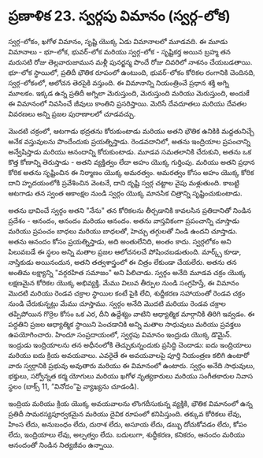 # ప్రణాళిక 23. స్వర్గపు విమానం (స్వర్గ-లోక)

స్వర్గ-లోకం, ఖగోళ విమానం, సృష్టి యొక్క ఏడు విమానాలలో మూడవది. ఈ మూడు విమానాలు - భూ-లోక, భువర్-లోక మరియు స్వర్గ-లోక - సృష్టికర్త అయిన బ్రహ్మ తన మరుసటి రోజు తెల్లవారుజామున మళ్లీ పునర్జన్మ పొందే రోజు చివరిలో నాశనం చేయబడతాయి. భూ-లోక స్థాయిలో, ప్రతిదీ భౌతిక రూపంలో ఉంటుంది, భువర్-లోకం కోరికల రంగానికి చెందినది, స్వర్గ-లోకంలో, ఆలోచన తెరపైకి వస్తుంది. ఈ విమానాన్ని నియంత్రించే ప్రధాన శక్తి అగ్ని మూలకం. ఇక్కడ ఉన్న ప్రతిదీ అగ్నిలా మెరుస్తుంది, మెరుస్తుంది మరియు మెరుస్తుంది, అందుకే ఈ విమానంలో నివసించే జీవులు కాంతిని ప్రసరిస్తాయి. మెరిసే దేవదూతలు మరియు దేవతల వివరణలు అన్ని ప్రజల పురాణాలలో చూడవచ్చు.

మొదటి చక్రంలో, ఆటగాడు భద్రతను కోరుకుంటాడు మరియు అతని భౌతిక ఉనికికి మద్దతునిచ్చే అనేక వస్తువులను పొందేందుకు ప్రయత్నిస్తాడు. రెండవదానిలో, అతను ఇంద్రియాల ప్రపంచాన్ని అన్వేషిస్తాడు మరియు ఆనందాన్ని కోరుకుంటాడు. మూడవ సమతలానికి చేరుకుని, అతను ఒక కొత్త కోణాన్ని తెరుస్తాడు - అతని వ్యక్తిత్వం లేదా అహం యొక్క గుర్తింపు. మరియు అతని ప్రధాన కోరిక అతను సృష్టించిన ఈ నిర్మాణం యొక్క అమరత్వం. అమరత్వం కోసం అహం యొక్క కోరిక దాని హృదయంలోకి ప్రవేశించిన వెంటనే, దాని దృష్టి స్వర్గ చట్టాల వైపు మళ్లుతుంది. కాబట్టి ఆటగాడు తన స్వంత ఆకాంక్షల నుండి స్వర్గం యొక్క మానసిక చిత్రాన్ని సృష్టించుకుంటాడు.

అతను భావించే స్వర్గం అతని "నేను" తన కోరికలను తీర్చడానికి కావలసిన ప్రతిదానితో నిండిన ప్రదేశం - ఆనందం, ఆనందం మరియు ఆనందం. అతను వాస్తవికంగా ప్రపంచాన్ని చూస్తాడు మరియు ప్రపంచం బాధలు మరియు బాధలతో, హెచ్చు తగ్గులతో నిండి ఉందని చూస్తాడు. అతను ఆనందం కోసం ప్రయత్నిస్తాడు, అది అంతులేనిది, అంతం కాదు. స్వర్గలోకం అని పిలువబడే ఈ స్థలం అన్ని మతాల ప్రజల ఆలోచనలచే పోషించబడుతుంది. మార్క్స్ కూడా, నాస్తికుడు అయినందున, అతని తత్వశాస్త్రంలో ఈ చిత్రం లేకుండా చేయలేరు. అతను తన అంతిమ లక్ష్యాన్ని "వర్గరహిత సమాజం" అని పిలిచాడు. స్వర్గం అనేది మూడవ చక్రం యొక్క లక్షణమైన కోరికల యొక్క అభివ్యక్తి. మేము విలువ తీర్పుల నుండి సంగ్రహిస్తే, ఈ విమానం మొదటి మరియు రెండవ చక్రాల స్థాయిల కంటే పైకి లేచి, శుద్దీకరణ సహాయంతో రెండవ చక్రం నుండి చేరుకున్నట్లు మేము చూస్తాము. స్వర్గం అనేది మొదటి మరియు రెండవ చక్రాల తప్పిపోయిన గొర్రెల కోసం ఒక ఎర, దీని ఉద్దేశ్యం వాటిని ఆధ్యాత్మిక మార్గానికి తిరిగి ఇవ్వడం. ఈ పద్ధతిని ప్రజల ఆధ్యాత్మిక స్థాయిని పెంచడానికి అన్ని మతాల సాధువులు మరియు ప్రవక్తలు ఉపయోగించారు. హిందూ సంప్రదాయంలో, స్వర్గపు విమానం ఇంద్రుడు యొక్క డొమైన్. ఇంద్రుడు ఇంద్రియాలను తన అధీనంలోకి తెచ్చుకున్నందుకు ప్రసిద్ధి చెందాడు: ఐదు ఇంద్రియాలు మరియు ఐదు క్రియ అవయవాలు. ఎవరైతే ఈ అవయవాలపై పూర్తి నియంత్రణ కలిగి ఉంటారో వారు స్వర్గానికి ప్రభువు అవుతారు మరియు ఈ విమానంలో ఉంటారు. స్వర్గం అనేది సాధువులు, భక్తులు, సర్వోన్నత కర్మ యోగులు మరియు ఖగోళ నృత్యకారులు మరియు సంగీతకారుల నివాస స్థలం (బాక్స్ 11, “వినోదం”పై వ్యాఖ్యను చూడండి).

ఇంద్రియ మరియు క్రియ యొక్క అవయవాలను లొంగదీసుకున్న వ్యక్తికి, భౌతిక విమానంలో ఉన్న ప్రతిదీ సామరస్యపూర్వకమైన మరియు దైవిక రూపంలో కనిపిస్తుంది. తక్కువ కోరికలు లేవు, హింస లేదు, అనుబంధం లేదు, దురాశ లేదు, అసూయ లేదు, డబ్బు దోచుకోవడం లేదు, కోపం లేదు, ఇంద్రియాలు లేవు, అల్పత్వం లేదు. బదులుగా, శుద్ధీకరణ, కనికరం, ఆనందం మరియు ఆనందంతో నిండిన నిత్యజీవం ఉన్నాయి.
